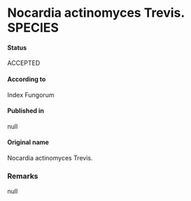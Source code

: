 # Nocardia actinomyces Trevis. SPECIES

#### Status
ACCEPTED

#### According to
Index Fungorum

#### Published in
null

#### Original name
Nocardia actinomyces Trevis.

### Remarks
null